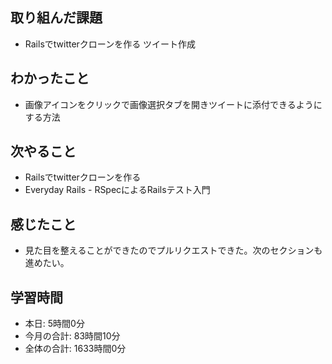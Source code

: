 ## 取り組んだ課題
- Railsでtwitterクローンを作る ツイート作成
## わかったこと
- 画像アイコンをクリックで画像選択タブを開きツイートに添付できるようにする方法
## 次やること
- Railsでtwitterクローンを作る
- Everyday Rails - RSpecによるRailsテスト入門
## 感じたこと
- 見た目を整えることができたのでプルリクエストできた。次のセクションも進めたい。
## 学習時間
- 本日: 5時間0分
- 今月の合計: 83時間10分
- 全体の合計: 1633時間0分
